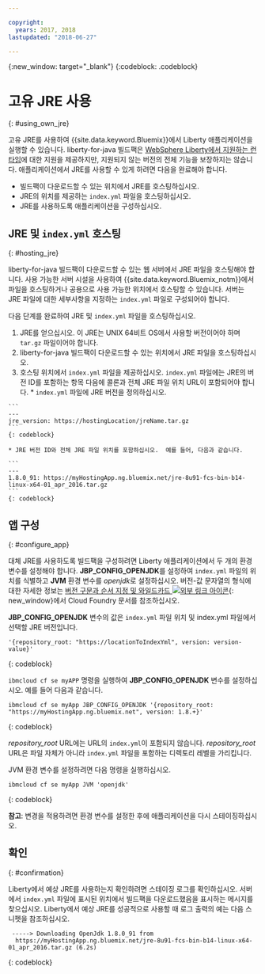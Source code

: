 ```yaml
---

copyright:
  years: 2017, 2018
lastupdated: "2018-06-27"

---
```


{:new_window: target="_blank"}
{:codeblock: .codeblock}

# 고유 JRE 사용
{: #using_own_jre}

고유 JRE를 사용하여 {{site.data.keyword.Bluemix}}에서 Liberty 애플리케이션을 실행할 수 있습니다. liberty-for-java 빌드팩은 [WebSphere Liberty에서 지원하는 런타임](https://www.ibm.com/support/knowledgecenter/en/SSEQTP_liberty/com.ibm.websphere.wlp.doc/ae/rwlp_restrict.html#rwlp_restrict__rest13)에 대한 지원을 제공하지만, 지원되지 않는 버전의 전체 기능을 보장하지는 않습니다. 애플리케이션에서 JRE를 사용할 수 있게 하려면 다음을 완료해야 합니다.
* 빌드팩이 다운로드할 수 있는 위치에서 JRE를 호스팅하십시오.
* JRE의 위치를 제공하는 `index.yml` 파일을 호스팅하십시오.
* JRE를 사용하도록 애플리케이션을 구성하십시오.

## JRE 및 `index.yml` 호스팅
{: #hosting_jre}

liberty-for-java 빌드팩이 다운로드할 수 있는 웹 서버에서 JRE 파일을 호스팅해야 합니다. 사용 가능한 서버 시설을 사용하여 {{site.data.keyword.Bluemix_notm}}에서 파일을 호스팅하거나 공용으로 사용 가능한 위치에서 호스팅할 수 있습니다. 서버는 JRE 파일에 대한 세부사항을 지정하는 `index.yml` 파일로 구성되어야 합니다.

다음 단계를 완료하여 JRE 및 `index.yml` 파일을 호스팅하십시오.
  1. JRE를 얻으십시오. 이 JRE는 UNIX 64비트 OS에서 사용할 버전이어야 하며 `tar.gz` 파일이어야 합니다.
  2. liberty-for-java 빌드팩이 다운로드할 수 있는 위치에서 JRE 파일을 호스팅하십시오. 
  3. 호스팅 위치에서 `index.yml` 파일을 제공하십시오. `index.yml` 파일에는 JRE의 버전 ID를 포함하는 항목 다음에 콜론과 전체 JRE 파일 위치 URL이 포함되어야 합니다.
    * `index.yml` 파일에 JRE 버전을 정의하십시오.

    ```
    ---
    jre_version: https://hostingLocation/jreName.tar.gz
    ```
    {: codeblock}

    * JRE 버전 ID와 전체 JRE 파일 위치를 포함하십시오.  예를 들어, 다음과 같습니다.

    ```
    ---
    1.8.0_91: https://myHostingApp.ng.bluemix.net/jre-8u91-fcs-bin-b14-linux-x64-01_apr_2016.tar.gz
    ```
    {: codeblock}

## 앱 구성
{: #configure_app}

대체 JRE를 사용하도록 빌드팩을 구성하려면 Liberty 애플리케이션에서 두 개의 환경 변수를 설정해야 합니다. **JBP_CONFIG_OPENJDK**를 설정하여 `index.yml` 파일의 위치를 식별하고 **JVM** 환경 변수를 *openjdk*로 설정하십시오. 버전-값 문자열의 형식에 대한 자세한 정보는 [버전 구문과 순서 지정 및 와일드카드 ![외부 링크 아이콘](../../icons/launch-glyph.svg "외부 링크 아이콘")](https://github.com/cloudfoundry/ibm-websphere-liberty-buildpack/blob/master/docs/util-repositories.md){: new_window}에서 Cloud Foundry 문서를 참조하십시오.

**JBP_CONFIG_OPENJDK** 변수의 값은 `index.yml` 파일 위치 및 index.yml 파일에서 선택할 JRE 버전입니다.

```
'{repository_root: "https://locationToIndexYml", version: version-value}'
```
{: codeblock}

`ibmcloud cf se myAPP` 명령을 실행하여 **JBP_CONFIG_OPENJDK** 변수를 설정하십시오. 예를 들어 다음과 같습니다.
```
ibmcloud cf se myApp JBP_CONFIG_OPENJDK '{repository_root: "https://myHostingApp.ng.bluemix.net", version: 1.8.+}'
```
{: codeblock}

*repository_root* URL에는 URL의 `index.yml`이 포함되지 않습니다. *repository_root* URL은 파일 자체가 아니라 `index.yml` 파일을 포함하는 디렉토리 레벨을 가리킵니다.

JVM 환경 변수를 설정하려면 다음 명령을 실행하십시오.
```
ibmcloud cf se myApp JVM 'openjdk'
```
{: codeblock}

**참고**: 변경을 적용하려면 환경 변수를 설정한 후에 애플리케이션을 다시 스테이징하십시오.

## 확인
{: #confirmation}

Liberty에서 예상 JRE를 사용하는지 확인하려면 스테이징 로그를 확인하십시오. 서버에서 `index.yml` 파일에 표시된 위치에서 빌드팩을 다운로드했음을 표시하는 메시지를 찾으십시오. Liberty에서 예상 JRE를 성공적으로 사용할 때 로그 출력의 예는 다음 스니펫을 참조하십시오.
```
 -----> Downloading OpenJdk 1.8.0_91 from
  https://myHostingApp.ng.bluemix.net/jre-8u91-fcs-bin-b14-linux-x64-01_apr_2016.tar.gz (6.2s)
```
{: codeblock}
